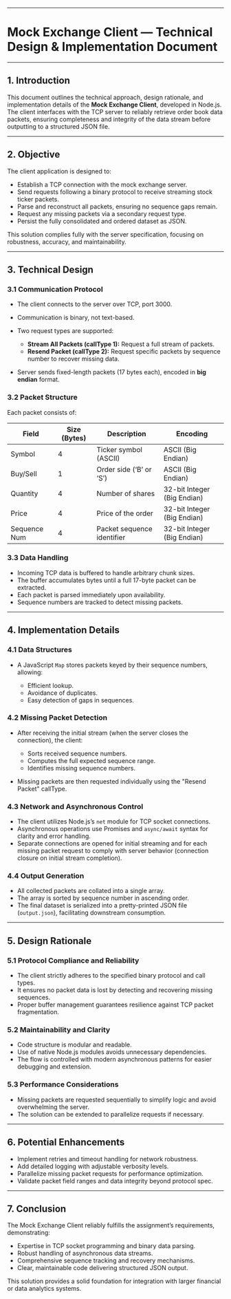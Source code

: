 
---

#  Mock Exchange Client — Technical Design & Implementation Document

---

## 1. Introduction

This document outlines the technical approach, design rationale, and implementation details of the **Mock Exchange Client**, developed in Node.js. The client interfaces with the  TCP server to reliably retrieve order book data packets, ensuring completeness and integrity of the data stream before outputting to a structured JSON file.

---

## 2. Objective

The  client application is designed to:

* Establish a TCP connection with the  mock exchange server.
* Send requests following a binary protocol to receive streaming stock ticker packets.
* Parse and reconstruct all packets, ensuring no sequence gaps remain.
* Request any missing packets via a secondary request type.
* Persist the fully consolidated and ordered dataset as JSON.

This solution complies fully with the server specification, focusing on robustness, accuracy, and maintainability.

---

## 3. Technical Design

### 3.1 Communication Protocol

* The client connects to the server over TCP, port 3000.
* Communication is binary, not text-based.
* Two request types are supported:

  * **Stream All Packets (callType 1):** Request a full stream of packets.
  * **Resend Packet (callType 2):** Request specific packets by sequence number to recover missing data.
* Server sends fixed-length packets (17 bytes each), encoded in **big endian** format.

### 3.2 Packet Structure

Each packet consists of:

| Field        | Size (Bytes) | Description                | Encoding                    |
| ------------ | ------------ | -------------------------- | --------------------------- |
| Symbol       | 4            | Ticker symbol (ASCII)      | ASCII (Big Endian)          |
| Buy/Sell     | 1            | Order side (‘B’ or ‘S’)    | ASCII (Big Endian)          |
| Quantity     | 4            | Number of shares           | 32-bit Integer (Big Endian) |
| Price        | 4            | Price of the order         | 32-bit Integer (Big Endian) |
| Sequence Num | 4            | Packet sequence identifier | 32-bit Integer (Big Endian) |

### 3.3 Data Handling

* Incoming TCP data is buffered to handle arbitrary chunk sizes.
* The buffer accumulates bytes until a full 17-byte packet can be extracted.
* Each packet is parsed immediately upon availability.
* Sequence numbers are tracked to detect missing packets.

---

## 4. Implementation Details

### 4.1 Data Structures

* A JavaScript `Map` stores packets keyed by their sequence numbers, allowing:

  * Efficient lookup.
  * Avoidance of duplicates.
  * Easy detection of gaps in sequences.

### 4.2 Missing Packet Detection

* After receiving the initial stream (when the server closes the connection), the client:

  * Sorts received sequence numbers.
  * Computes the full expected sequence range.
  * Identifies missing sequence numbers.
* Missing packets are then requested individually using the "Resend Packet" callType.

### 4.3 Network and Asynchronous Control

* The client utilizes Node.js’s `net` module for TCP socket connections.
* Asynchronous operations use Promises and `async/await` syntax for clarity and error handling.
* Separate connections are opened for initial streaming and for each missing packet request to comply with server behavior (connection closure on initial stream completion).

### 4.4 Output Generation

* All collected packets are collated into a single array.
* The array is sorted by sequence number in ascending order.
* The final dataset is serialized into a pretty-printed JSON file (`output.json`), facilitating downstream consumption.

---

## 5. Design Rationale

### 5.1 Protocol Compliance and Reliability

* The client strictly adheres to the specified binary protocol and call types.
* It ensures no packet data is lost by detecting and recovering missing sequences.
* Proper buffer management guarantees resilience against TCP packet fragmentation.

### 5.2 Maintainability and Clarity

* Code structure is modular and readable.
* Use of native Node.js modules avoids unnecessary dependencies.
* The flow is controlled with modern asynchronous patterns for easier debugging and extension.

### 5.3 Performance Considerations

* Missing packets are requested sequentially to simplify logic and avoid overwhelming the server.
* The solution can be extended to parallelize requests if necessary.

---

## 6. Potential Enhancements

* Implement retries and timeout handling for network robustness.
* Add detailed logging with adjustable verbosity levels.
* Parallelize missing packet requests for performance optimization.
* Validate packet field ranges and data integrity beyond protocol spec.

---

## 7. Conclusion

The  Mock Exchange Client reliably fulfills the assignment’s requirements, demonstrating:

* Expertise in TCP socket programming and binary data parsing.
* Robust handling of asynchronous data streams.
* Comprehensive sequence tracking and recovery mechanisms.
* Clear, maintainable code delivering structured JSON output.

This solution provides a solid foundation for integration with larger financial or data analytics systems.



